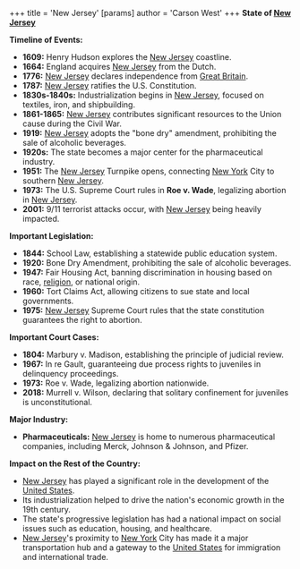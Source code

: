 +++
 title = 'New Jersey'
[params]
	author = 'Carson West'
+++
**State of [New Jersey](./../new-jersey/)**

**Timeline of Events:**

* **1609:** Henry Hudson explores the [New Jersey](./../new-jersey/) coastline.
* **1664:** England acquires [New Jersey](./../new-jersey/) from the Dutch.
* **1776:** [New Jersey](./../new-jersey/) declares independence from [Great Britain](./../great-britain/).
* **1787:** [New Jersey](./../new-jersey/) ratifies the U.S. Constitution.
* **1830s-1840s:** Industrialization begins in [New Jersey](./../new-jersey/), focused on textiles, iron, and shipbuilding.
* **1861-1865:** [New Jersey](./../new-jersey/) contributes significant resources to the Union cause during the Civil War.
* **1919:** [New Jersey](./../new-jersey/) adopts the "bone dry" amendment, prohibiting the sale of alcoholic beverages.
* **1920s:** The state becomes a major center for the pharmaceutical industry.
* **1951:** The [New Jersey](./../new-jersey/) Turnpike opens, connecting [New York](./../new-york/) City to southern [New Jersey](./../new-jersey/).
* **1973:** The U.S. Supreme Court rules in **Roe v. Wade**, legalizing abortion in [New Jersey](./../new-jersey/).
* **2001:** 9/11 terrorist attacks occur, with [New Jersey](./../new-jersey/) being heavily impacted.

**Important Legislation:**

* **1844:** School Law, establishing a statewide public education system.
* **1920:** Bone Dry Amendment, prohibiting the sale of alcoholic beverages.
* **1947:** Fair Housing Act, banning discrimination in housing based on race, [religion](./../religion/), or national origin.
* **1960:** Tort Claims Act, allowing citizens to sue state and local governments.
* **1975:** [New Jersey](./../new-jersey/) Supreme Court rules that the state constitution guarantees the right to abortion.

**Important Court Cases:**

* **1804:** Marbury v. Madison, establishing the principle of judicial review.
* **1967:** In re Gault, guaranteeing due process rights to juveniles in delinquency proceedings.
* **1973:** Roe v. Wade, legalizing abortion nationwide.
* **2018:** Murrell v. Wilson, declaring that solitary confinement for juveniles is unconstitutional.

**Major Industry:**

* **Pharmaceuticals:** [New Jersey](./../new-jersey/) is home to numerous pharmaceutical companies, including Merck, Johnson & Johnson, and Pfizer.

**Impact on the Rest of the Country:**

* [New Jersey](./../new-jersey/) has played a significant role in the development of the [United States](./../united-states/).
* Its industrialization helped to drive the nation's economic growth in the 19th century.
* The state's progressive legislation has had a national impact on social issues such as education, housing, and healthcare.
* [New Jersey](./../new-jersey/)'s proximity to [New York](./../new-york/) City has made it a major transportation hub and a gateway to the [United States](./../united-states/) for immigration and international trade.
